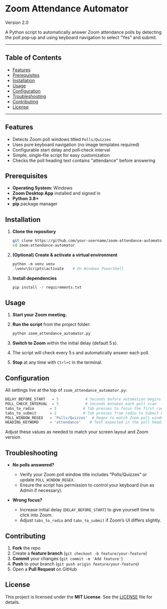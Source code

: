 # Zoom Attendance Automator

Version 2.0

A Python script to automatically answer Zoom attendance polls by detecting the poll pop‑up and using keyboard navigation to select “Yes” and submit.

---

## Table of Contents

* [Features](#features)
* [Prerequisites](#prerequisites)
* [Installation](#installation)
* [Usage](#usage)
* [Configuration](#configuration)
* [Troubleshooting](#troubleshooting)
* [Contributing](#contributing)
* [License](#license)

---

## Features

* Detects Zoom poll windows titled `Polls/Quizzes`
* Uses pure keyboard navigation (no image templates required)
* Configurable start delay and poll‑check interval
* Simple, single‑file script for easy customization
* Checks the poll heading text contains "attendance" before answering

## Prerequisites

* **Operating System:** Windows
* **Zoom Desktop App** installed and signed in
* **Python 3.8+**
* **pip** package manager

## Installation

1. **Clone the repository**

   ```bash
   git clone https://github.com/your-username/zoom-attendance-automator.git
   cd zoom-attendance-automator
   ```
2. **(Optional) Create & activate a virtual environment**

   ```powershell
   python -m venv venv
   .\venv\Scripts\activate    # On Windows PowerShell
   ```
3. **Install dependencies**

   ```bash
   pip install -r requirements.txt
   ```

## Usage

1. **Start your Zoom meeting.**
2. **Run the script** from the project folder:

   ```bash
   python zoom_attendance_automator.py
   ```
3. **Switch to Zoom** within the initial delay (default 5 s).
4. The script will check every 5 s and automatically answer each poll.
5. **Stop** at any time with `Ctrl+C` in the terminal.

## Configuration

All settings live at the top of `zoom_attendance_automator.py`:

```python
DELAY_BEFORE_START   = 5            # Seconds before automation begins
POLL_CHECK_INTERVAL  = 5            # Seconds between each poll scan
tabs_to_radio       = 3            # Tab presses to focus the first radio button
tabs_to_submit      = 2            # Tab presses from radio to Submit button
POLL_WINDOW_REGEX   = 'Polls/Quizzes'  # Regex to match Zoom poll window title
HEADING_KEYWORD     = 'attendance'    # Text expected in the poll heading
```

Adjust these values as needed to match your screen layout and Zoom version.

## Troubleshooting

* **No polls answered?**

  * Verify your Zoom poll window title includes “Polls/Quizzes” or update `POLL_WINDOW_REGEX`.
  * Ensure the script has permission to control your keyboard (run as Admin if necessary).
* **Wrong focus?**

  * Increase initial delay (`DELAY_BEFORE_START`) to give yourself time to click into Zoom.
  * Adjust `tabs_to_radio` and `tabs_to_submit` if Zoom’s UI differs slightly.

## Contributing

1. **Fork** the repo
2. Create a **feature branch** (`git checkout -b feature/your-feature`)
3. **Commit** your changes (`git commit -m 'Add feature'`)
4. **Push** to your branch (`git push origin feature/your-feature`)
5. Open a **Pull Request** on GitHub

## License

This project is licensed under the **MIT License**. See the [LICENSE](LICENSE) file for details.
